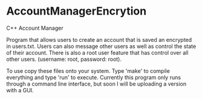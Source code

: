 # AccountManagerEncrytion
C++ Account Manager

Program that allows users to create an account that is saved an encrypted in users.txt. Users can also message other users as well as control the state of their account. There is also a root user feature that has control over all other users. (username: root, password: root).

To use copy these files onto your system. Type 'make' to compile everything and type 'run' to execute.
Currently this program only runs through a command line interface, but soon I will be uploading a version with a GUI.
